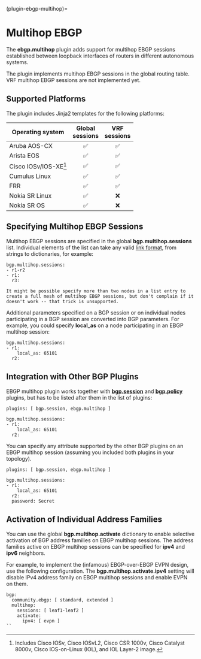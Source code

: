 (plugin-ebgp-multihop)=
# Multihop EBGP

The **ebgp.multihop** plugin adds support for multihop EBGP sessions established between loopback interfaces of routers in different autonomous systems.

The plugin implements multihop EBGP sessions in the global routing table. VRF multihop EBGP sessions are not implemented yet.

## Supported Platforms

The plugin includes Jinja2 templates for the following platforms:

| Operating system    | Global<br>sessions | VRF<br>sessions |
| ------------------- | :--: | :--: |
| Aruba AOS-CX        |  ✅  |  ✅  |
| Arista EOS          |  ✅  |  ✅  |
| Cisco IOSv/IOS-XE[^18v] | ✅ | ✅ |
| Cumulus Linux       |  ✅  |  ✅  |
| FRR                 |  ✅  |  ✅  |
| Nokia SR Linux      |  ✅  |  ❌   |
| Nokia SR OS         |  ✅  |  ❌   |

[^18v]: Includes Cisco IOSv, Cisco IOSvL2, Cisco CSR 1000v, Cisco Catalyst 8000v, Cisco IOS-on-Linux (IOL), and IOL Layer-2 image.

## Specifying Multihop EBGP Sessions

Multihop EBGP sessions are specified in the global **bgp.multihop.sessions** list. Individual elements of the list can take any valid [link format](link-formats), from strings to dictionaries, for example:

```
bgp.multihop.sessions:
- r1-r2
- r1:
  r3:
```

```{warning}
It might be possible specify more than two nodes in a list entry to create a full mesh of multihop EBGP sessions, but don't complain if it doesn't work -- that trick is unsupported.
```

Additional parameters specified on a BGP session or on individual nodes participating in a BGP session are converted into BGP parameters. For example, you could specify **local_as** on a node participating in an EBGP multihop session:

```
bgp.multihop.sessions:
- r1:
    local_as: 65101
  r2:
```

## Integration with Other BGP Plugins

EBGP multihop plugin works together with **[bgp.session](bgp.session.md)** and **[bgp.policy](bgp.policy.md)** plugins, but has to be listed after them in the list of plugins:

```
plugins: [ bgp.session, ebgp.multihop ]

bgp.multihop.sessions:
- r1:
    local_as: 65101
  r2:
```

You can specify any attribute supported by the other BGP plugins on an EBGP multihop session (assuming you included both plugins in your topology).

```
plugins: [ bgp.session, ebgp.multihop ]

bgp.multihop.sessions:
- r1:
    local_as: 65101
  r2:
  password: Secret
```

## Activation of Individual Address Families

You can use the global **bgp.multihop.activate** dictionary to enable selective activation of BGP address families on EBGP multihop sessions. The address families active on EBGP multihop sessions can be specified for **ipv4** and **ipv6** neighbors.

For example, to implement the (infamous) EBGP-over-EBGP EVPN design, use the following configuration. The **bgp.multihop.activate.ipv4** setting will disable IPv4 address family on EBGP multihop sessions and enable EVPN on them.

```
bgp:
  community.ebgp: [ standard, extended ]
  multihop:
    sessions: [ leaf1-leaf2 ]
    activate: 
      ipv4: [ evpn ]
``
